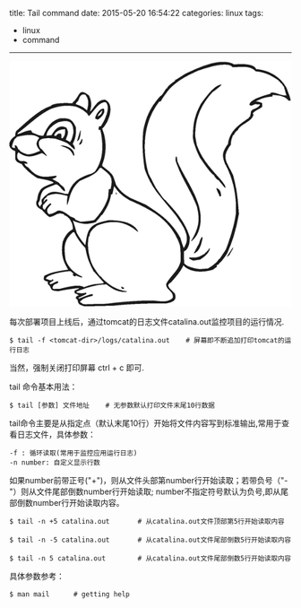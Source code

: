 title: Tail command
date: 2015-05-20 16:54:22
categories: linux
tags:
  - linux
  - command
---

<img src="/imgs/linux/tail.png" alt="tail command" />

每次部署项目上线后，通过tomcat的日志文件catalina.out监控项目的运行情况.

	$ tail -f <tomcat-dir>/logs/catalina.out   	# 屏幕即不断追加打印tomcat的运行日志

当然，强制关闭打印屏幕 ctrl + c 即可. 

<!--  more  -->

tail 命令基本用法：

	$ tail [参数] 文件地址  	# 无参数默认打印文件末尾10行数据

tail命令主要是从指定点（默认末尾10行）开始将文件内容写到标准输出,常用于查看日志文件，具体参数：

	-f : 循环读取(常用于监控应用运行日志)
	-n number: 自定义显示行数

如果number前带正号("+")，则从文件头部第number行开始读取；若带负号（"-"）则从文件尾部倒数number行开始读取; number不指定符号默认为负号,即从尾部倒数number行开始读取内容。

	$ tail -n +5 catalina.out 		# 从catalina.out文件顶部第5行开始读取内容
	
	$ tail -n -5 catalina.out 		# 从catalina.out文件尾部倒数5行开始读取内容

	$ tail -n 5 catalina.out 		# 从catalina.out文件尾部倒数5行开始读取内容

具体参数参考：

	$ man mail		# getting help



